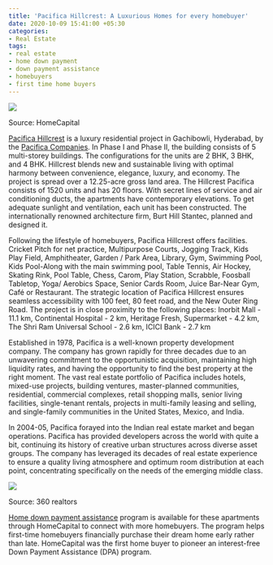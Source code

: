 ```yaml
---
title: 'Pacifica Hillcrest: A Luxurious Homes for every homebuyer'
date: 2020-10-09 15:41:00 +05:30
categories:
- Real Estate
tags:
- real estate
- home down payment
- down payment assistance
- homebuyers
- first time home buyers
---
```


**[![](https://lh5.googleusercontent.com/FWr624u9f89oRV8dxnVs0ue2QD7p-gXtbqhuFARd5cZwhvpd2j3i46gcISvlcAS0AgYvVLeJ6KqavzhWGHz6Y9Kv-M7rRaGUJ0n1DmgmZujSxONENKascc4PrcFIHw69wW3971X1)](https://homecapital.in/property/426/hillcrest-phase---2-2-bhk)**

Source: HomeCapital

[Pacifica Hillcrest](https://homecapital.in/property/426/hillcrest-phase---2-2-bhk) is a luxury residential project in Gachibowli, Hyderabad, by the [Pacifica Companies](https://homecapital.in/offering/developer/pacifica). In Phase I and Phase II, the building consists of 5 multi-storey buildings. The configurations for the units are 2 BHK, 3 BHK, and 4 BHK. Hillcrest blends new and sustainable living with optimal harmony between convenience, elegance, luxury, and economy. The project is spread over a 12.25-acre gross land area. The Hillcrest Pacifica consists of 1520 units and has 20 floors. With secret lines of service and air conditioning ducts, the apartments have contemporary elevations. To get adequate sunlight and ventilation, each unit has been constructed. The internationally renowned architecture firm, Burt Hill Stantec, planned and designed it.

Following the lifestyle of homebuyers, Pacifica Hillcrest offers facilities. Cricket Pitch for net practice, Multipurpose Courts, Jogging Track, Kids Play Field, Amphitheater, Garden / Park Area, Library, Gym, Swimming Pool, Kids Pool-Along with the main swimming pool, Table Tennis, Air Hockey, Skating Rink, Pool Table, Chess, Carom, Play Station, Scrabble, Foosball Tabletop, Yoga/ Aerobics Space, Senior Cards Room, Juice Bar-Near Gym, Café or Restaurant. The strategic location of Pacifica Hillcrest ensures seamless accessibility with 100 feet, 80 feet road, and the New Outer Ring Road. The project is in close proximity to the following places: Inorbit Mall - 11.1 km, Continental Hospital - 2 km, Heritage Fresh, Supermarket - 4.2 km, The Shri Ram Universal School - 2.6 km, ICICI Bank - 2.7 km

Established in 1978, Pacifica is a well-known property development company. The company has grown rapidly for three decades due to an unwavering commitment to the opportunistic acquisition, maintaining high liquidity rates, and having the opportunity to find the best property at the right moment. The vast real estate portfolio of Pacifica includes hotels, mixed-use projects, building ventures, master-planned communities, residential, commercial complexes, retail shopping malls, senior living facilities, single-tenant rentals, projects in multi-family leasing and selling, and single-family communities in the United States, Mexico, and India.

In 2004-05, Pacifica forayed into the Indian real estate market and began operations. Pacifica has provided developers across the world with quite a bit, continuing its history of creative urban structures across diverse asset groups. The company has leveraged its decades of real estate experience to ensure a quality living atmosphere and optimum room distribution at each point, concentrating specifically on the needs of the emerging middle class.

**[![](https://lh5.googleusercontent.com/ri4TmE-lGefQpwsd0hYRRtKfyXAEgfpEAC785hvZWUBbygD8wESjfQNJ75J82T4qPddGSXfKLJcnsI6MTxLbTn01umP9YdsAo685X8X8lfVQQ0zxEEUc0i-qXa3hgTEEAP1zp2RH)](https://homecapital.in/offering/developer/pacifica)**

Source: 360 realtors

[Home down payment assistance](https://homecapital.in/) program is available for these apartments through HomeCapital to connect with more homebuyers. The program helps first-time homebuyers financially purchase their dream home early rather than late. HomeCapital was the first home buyer to pioneer an interest-free Down Payment Assistance (DPA) program.